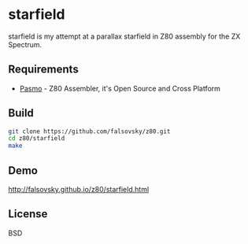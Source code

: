 starfield
=========

starfield is my attempt at a parallax starfield in Z80 assembly for the ZX Spectrum.

Requirements
-----------

* [Pasmo](http://pasmo.speccy.org/) - Z80 Assembler, it's Open Source and Cross Platform

Build
--------------

```sh
git clone https://github.com/falsovsky/z80.git
cd z80/starfield
make
```

Demo
------
http://falsovsky.github.io/z80/starfield.html

License
----

BSD
